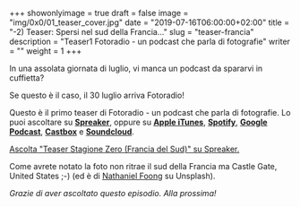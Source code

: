 +++
showonlyimage = true
draft = false
image = "img/0x0/01_teaser_cover.jpg"
date = "2019-07-16T06:00:00+02:00"
title = "-2) Teaser: Spersi nel sud della Francia..."
slug = "teaser-francia"
description = "Teaser1 Fotoradio - un podcast che parla di fotografie"
writer = ""
weight = 1
+++

In una assolata giornata di luglio, vi manca un podcast da spararvi in cuffietta?
<!--more-->

Se questo è il caso, il 30 luglio arriva Fotoradio!

Questo è il primo teaser di Fotoradio - un podcast che parla di fotografie. Lo puoi ascoltare su <a href="https://www.spreaker.com/user/11400220/def-teaser-0x0">**Spreaker**</a>, oppure su <a href="https://podcasts.apple.com/it/podcast/fotoradio-un-podcast-sulle-fotografie/id1473090985">**Apple iTunes**</a>, <a href="https://open.spotify.com/show/3dzBBFOJD2gaz2pRdhlzYh">**Spotify**</a>, <a href="https://www.google.com/podcasts?feed=aHR0cHM6Ly93d3cuc3ByZWFrZXIuY29tL3Nob3cvMzYwNzI4OS9lcGlzb2Rlcy9mZWVk">**Google Podcast**</a>, <a href="https://castbox.fm/channel/Fotoradio-un-podcast-sulle-fotografie-id2203635?country=it">**Castbox**</a> e <a href="https://soundcloud.com/user-153455998">**Soundcloud**</a>.

<a class="spreaker-player" href="https://www.spreaker.com/episode/18546991" data-resource="episode_id=18546991" data-width="100%" data-height="200px" data-theme="light" data-playlist="false" data-playlist-continuous="false" data-autoplay="false" data-live-autoplay="false" data-chapters-image="true" data-episode-image-position="right" data-hide-logo="false" data-hide-likes="false" data-hide-comments="false" data-hide-sharing="false" data-hide-download="true">Ascolta "Teaser Stagione Zero (Francia del Sud)" su Spreaker.</a>

Come avrete notato la foto non ritrae il sud della Francia ma Castle Gate, United States ;-) (ed è di <a href="https://unsplash.com/@hoehoeyay">Nathaniel Foong</a> su Unsplash).

_Grazie di aver ascoltato questo episodio. Alla prossima!_
